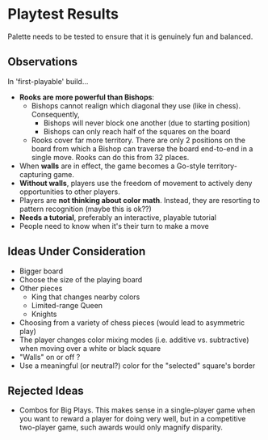 Playtest Results
================

Palette needs to be tested to ensure that it is genuinely fun and balanced.



Observations
------------
In 'first-playable' build...

* **Rooks are more powerful than Bishops**:
	- Bishops cannot realign which diagonal they use (like in chess). Consequently, 
		- Bishops will never block one another (due to starting position)
		- Bishops can only reach half of the squares on the board
	- Rooks cover far more territory. There are only 2 positions on the board from which a Bishop can traverse the board end-to-end in a single move. Rooks can do this from 32 places.
* When **walls** are in effect, the game becomes a Go-style territory-capturing game.
* **Without walls**, players use the freedom of movement to actively deny opportunities to other players.
* Players are **not thinking about color math**. Instead, they are resorting to pattern recognition (maybe this is ok??)
* **Needs a tutorial**, preferably an interactive, playable tutorial
* People need to know when it's their turn to make a move


Ideas Under Consideration
-------------------------
* Bigger board
* Choose the size of the playing board
* Other pieces
	- King that changes nearby colors
	- Limited-range Queen
	- Knights
* Choosing from a variety of chess pieces (would lead to asymmetric play)
* The player changes color mixing modes (i.e. additive vs. subtractive) when moving over a white or black square
* "Walls" on or off ?
* Use a meaningful (or neutral?) color for the "selected" square's border



Rejected Ideas
--------------
* Combos for Big Plays. This makes sense in a single-player game when you want to reward a player for doing very well, but in a competitive two-player game, such awards would only magnify disparity.